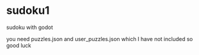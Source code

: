 # sudoku1
sudoku with godot

you need puzzles.json and user_puzzles.json which I have not included so good luck
